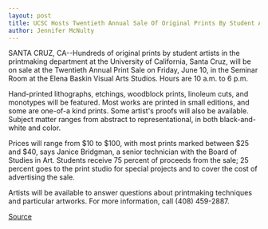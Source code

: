```yaml
---
layout: post
title: UCSC Hosts Twentieth Annual Sale Of Original Prints By Student Artists 
author: Jennifer McNulty
---
```


SANTA CRUZ, CA--Hundreds of original prints by student artists in  the printmaking department at the University of California, Santa  Cruz, will be on sale at the Twentieth Annual Print Sale on Friday,  June 10, in the Seminar Room at the Elena Baskin Visual Arts  Studios. Hours are 10 a.m. to 6 p.m.

Hand-printed lithographs, etchings, woodblock prints, linoleum  cuts, and monotypes will be featured. Most works are printed in  small editions, and some are one-of-a kind prints. Some artist's  proofs will also be available. Subject matter ranges from abstract  to representational, in both black-and-white and color.

Prices will range from $10 to $100, with most prints marked  between $25 and $40, says Janice Bridgman, a senior technician  with the Board of Studies in Art. Students receive 75 percent of  proceeds from the sale; 25 percent goes to the print studio for  special projects and to cover the cost of advertising the sale.

Artists will be available to answer questions about  printmaking techniques and particular artworks. For more  information, call (408) 459-2887.

[Source](http://www1.ucsc.edu/news_events/press_releases/archive/93-94/05-94/051994-Original_prints_by_.html "Permalink to 051994-Original_prints_by_")
